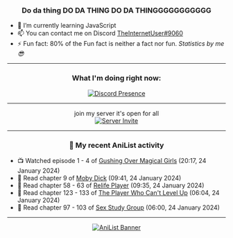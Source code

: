 <div align="center">

### Do da thing DO DA THING DO DA THINGGGGGGGGGGG
</div>

- 🌱 I’m currently learning JavaScript
- 📫 You can contact me on Discord [TheInternetUser#9060](https://discord.com/users/534117072796385300)
- ⚡ Fun fact: 80% of the Fun fact is neither a fact nor fun. _Statistics by me 😎_
<hr>

<div align="center">

### What I'm doing right now:
[![Discord Presence](https://lanyard.cnrad.dev/api/534117072796385300)](https://discord.com/users/534117072796385300)
<hr>

join my server it's open for all <br>
[![Server Invite](https://invidget.switchblade.xyz/bfYgVHxrSs)](https://discord.gg/bfYgVHxrSs)

<hr>
  
### 🌸 My recent AniList activity

</div>

<!-- ANILIST_ACTIVITY:start -->

-   📺 Watched episode 1 - 4 of [Gushing Over Magical Girls](https://anilist.co/anime/162780) (20:17, 24 January 2024)
-   📖 Read chapter 9 of [Moby Dick](https://anilist.co/manga/172094) (09:41, 24 January 2024)
-   📖 Read chapter 58 - 63 of [Relife Player](https://anilist.co/manga/159438) (09:35, 24 January 2024)
-   📖 Read chapter 123 - 133 of [The Player Who Can't Level Up](https://anilist.co/manga/130511) (06:04, 24 January 2024)
-   📖 Read chapter 97 - 103 of [Sex Study Group](https://anilist.co/manga/145493) (06:00, 24 January 2024)

<!-- ANILIST_ACTIVITY:end -->
<hr>

<div align="center">

[![AniList Banner](https://img.anili.st/User/929966)](https://anilist.co/user/TheInternetUser)

<!-- ![Profile views](https://gpvc.arturio.dev/TheInternetUse7) Since 2023-01-09 -->
<br>


</div>
